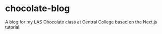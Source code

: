 # chocolate-blog
 A blog for my LAS Chocolate class at Central College based on the Next.js tutorial
